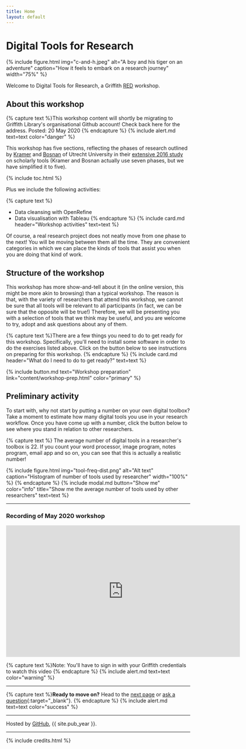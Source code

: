 ```yaml
---
title: Home
layout: default
---
```


# Digital Tools for Research

{% include figure.html img="c-and-h.jpeg" alt="A boy and his tiger on an adventure" caption="How it feels to embark on a research journey" width="75%" %}

Welcome to Digital Tools for Research, a Griffith [RED](https://www.griffith.edu.au/research/research-services/researcher-education-development) workshop.

## About this workshop

{% capture text %}This workshop content will shortly be migrating to Griffith Library's organisational Github account! Check back here for the address. 
Posted: 20 May 2020 {% endcapture %}
{% include alert.md text=text color="danger" %}


This workshop has five sections, reflecting the phases of research outlined by [Kramer](https://twitter.com/MsPhelps) and [Bosnan](https://twitter.com/jeroenbosman) of Utrecht University in their [extensive 2016 study](https://101innovations.wordpress.com) on scholarly tools (Kramer and Bosnan actually use seven phases, but we have simplified it to five).

{% include toc.html %}

Plus we include the following activities: 

{% capture text %}
 - Data cleansing with OpenRefine
 - Data visualisation with Tableau {% endcapture %}
{% include card.md header="Workshop activities" text=text %}

Of course, a real research project does not neatly move from one phase to the next! You will be moving between them all the time. They are convenient categories in which we can place the kinds of tools that assist you when you are doing that kind of work.

## Structure of the workshop

This workshop has more show-and-tell about it (in the online version, this might be more akin to browsing) than a typical workshop. The reason is that, with the variety of researchers that attend this workshop, we cannot be sure that all tools will be relevant to all participants (in fact, we can be sure that the opposite will be true!) Therefore, we will be presenting you with a selection of tools that we think may be useful, and you are welcome to try, adopt and ask questions about any of them. 

{% capture text %}There are a few things you need to do to get ready for this workshop. Specifically, you'll need to install some software in order to do the exercises listed above. Click on the button below to see instructions on preparing for this workshop.
{% endcapture %}
{% include card.md header="What do I need to do to get ready?" text=text %}

{% include button.md text="Workshop preparation" link="content/workshop-prep.html" color="primary" %}

## Preliminary activity

To start with, why not start by putting a number on your own digital toolbox? Take a moment to estimate how many digital tools you use in your research workflow. Once you have come up with a number, click the button below to see where you stand in relation to other researchers. 

{% capture text %}
The average number of digital tools in a researcher's toolbox is 22. If you count your word processor, image program, notes program, email app and so on, you can see that this is actually a realistic number!

{% include figure.html img="tool-freq-dist.png" alt="Alt text" caption="Histogram of number of tools used by researcher" width="100%" %}
{% endcapture %}
{% include modal.md button="Show me" color="info" title="Show me the average number of tools used by other researchers" text=text %}

---

### Recording of May 2020 workshop

<iframe width="640" height="360" src="https://web.microsoftstream.com/embed/video/48ab90fe-2114-4810-ac27-15891444a64d?autoplay=false&amp;showinfo=true" allowfullscreen style="border:none;"></iframe>

{% capture text %}Note: You'll have to sign in with your Griffith credentials to watch this video {% endcapture %}
{% include alert.md text=text color="warning" %}


---

{% capture text %}**Ready to move on?** Head to the [next page](content/1-prep.html) or [ask a question](https://griffithu.padlet.org/y_banens1/60je7s1g90b3f69h){:target="_blank"}. 
{% endcapture %}
{% include alert.md text=text color="success" %}


---

Hosted by [GitHub](http://www.github.com/), {{ site.pub_year }}.

------

{% include credits.html %}
